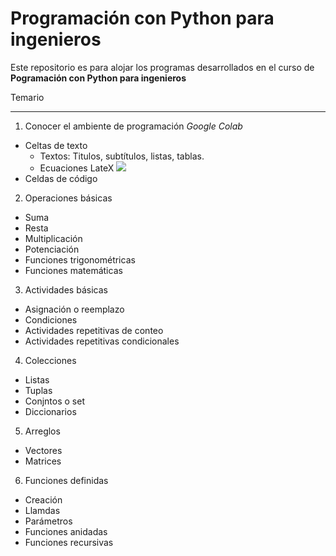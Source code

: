 # Programación con Python para ingenieros

Este repositorio es para alojar los programas desarrollados en el curso de **Pogramación con Python para ingenieros**

Temario

---

1. Conocer el ambiente de programación _Google Colab_
  - Celtas de texto
    - Textos: Titulos, subtítulos, listas, tablas.
    - Ecuaciones LateX <img src="https://render.githubusercontent.com/render/math?math=e^{i %2B\pi} =-1">
  - Celdas de código
2. Operaciones básicas
  - Suma
  - Resta
  - Multiplicación
  - Potenciación
  - Funciones trigonométricas
  - Funciones matemáticas
3. Actividades básicas
  - Asignación o reemplazo
  - Condiciones
  - Actividades repetitivas de conteo
  - Actividades repetitivas condicionales
4. Colecciones
  - Listas
  - Tuplas
  - Conjntos o set
  - Diccionarios
5. Arreglos
  - Vectores
  - Matrices
6. Funciones definidas
  - Creación
  - Llamdas
  - Parámetros
  - Funciones anidadas
  - Funciones recursivas
